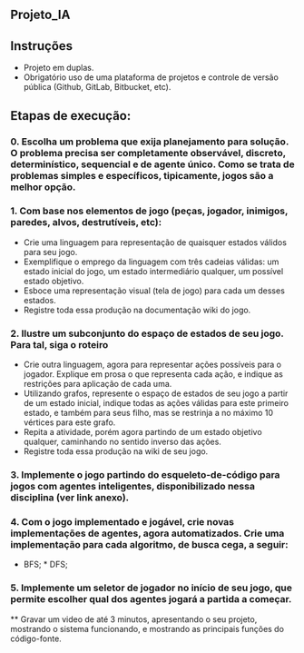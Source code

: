 ## Projeto_IA
## Instruções 
* Projeto em duplas. 
* Obrigatório uso de uma plataforma de projetos e controle de versão pública (Github, GitLab, Bitbucket, etc).  

## Etapas de execução:    
### 0. Escolha um problema que exija planejamento para solução. O problema precisa ser completamente observável, discreto, determinístico, sequencial e de agente único. Como se trata de problemas simples e específicos, tipicamente, jogos são a melhor opção.   
### 1. Com base nos elementos de jogo (peças, jogador, inimigos, paredes, alvos, destrutíveis, etc): 
* Crie uma linguagem para representação de quaisquer estados válidos para seu jogo. 
* Exemplifique o emprego da linguagem com três cadeias válidas: um estado inicial do jogo, um estado intermediário qualquer, um possível estado objetivo.
* Esboce uma representação visual (tela de jogo) para cada um desses estados. 
* Registre toda essa produção na documentação wiki do jogo. 

### 2. Ilustre um subconjunto do espaço de estados de seu jogo. Para tal, siga o roteiro 
* Crie outra linguagem, agora para representar ações possíveis para o jogador. Explique em prosa o que representa cada ação, e indique as restrições para aplicação de cada uma.
* Utilizando grafos, represente o espaço de estados de seu jogo a partir de um estado inicial, indique todas as ações válidas para este primeiro estado, e também para seus filho, mas se restrinja a no máximo 10 vértices para este grafo. 
* Repita a atividade, porém agora partindo de um estado objetivo qualquer, caminhando no sentido inverso das ações.
* Registre toda essa produção na wiki de seu jogo. 


### 3. Implemente o jogo partindo do esqueleto-de-código para jogos com agentes inteligentes, disponibilizado nessa disciplina (ver link anexo). 


### 4. Com o jogo implementado e jogável, crie novas implementações de agentes, agora automatizados. Crie uma implementação para cada algoritmo, de busca cega, a seguir: 
* BFS; * DFS; 


### 5. Implemente um seletor de jogador no início de seu jogo, que permite escolher qual dos agentes jogará a partida a começar.  

** Gravar um video de até 3 minutos, apresentando o seu projeto, mostrando o sistema funcionando, e mostrando as principais funções do código-fonte.
